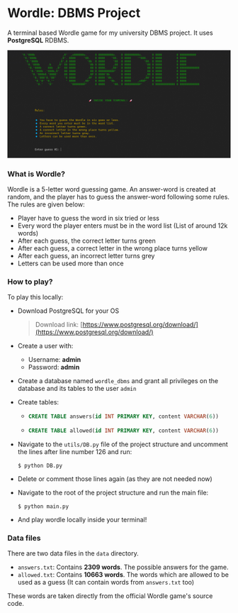 # Wordle: DBMS Project

A terminal based Wordle game for my university DBMS project. It uses **PostgreSQL** RDBMS.

![Wordle in terminal](./docs/wit.png)



### What is Wordle?

Wordle is a 5-letter word guessing game. An answer-word is created at random, and the player has to guess the answer-word following some rules. The rules are given below:

- Player have to guess the word in six tried or less
- Every word the player enters must be in the word list (List of around 12k words)
- After each guess, the correct letter turns green
- After each guess, a correct letter in the wrong place turns yellow
- After each guess, an incorrect letter turns grey
- Letters can be used more than once



### How to play?

To play this locally:

- Download PostgreSQL for your OS

  > Download link: [https://www.postgresql.org/download/](https://www.postgresql.org/download/)

- Create a user with:

  - Username: **admin**
  - Password: **admin**

- Create a database named `wordle_dbms` and grant all privileges on the database and its tables to the user `admin`

- Create tables:

  - ```sql
    CREATE TABLE answers(id INT PRIMARY KEY, content VARCHAR(6))
    ```

  - ```sql
    CREATE TABLE allowed(id INT PRIMARY KEY, content VARCHAR(6))
    ```

- Navigate to the `utils/DB.py` file of the project structure and uncomment the lines after line number 126 and run:

  ```shell
  $ python DB.py
  ```

- Delete or comment those lines again (as they are not needed now)

- Navigate to the root of the project structure and run the main file:

  ```shell
  $ python main.py
  ```

- And play wordle locally inside your terminal!



### Data files

There are two data files in the `data` directory.

- `answers.txt`: Contains **2309 words**. The possible answers for the game.
- `allowed.txt`: Contains **10663 words**. The words which are allowed to be used as a guess (It can contain words from `answers.txt` too)

These words are taken directly from the official Wordle game's source code.